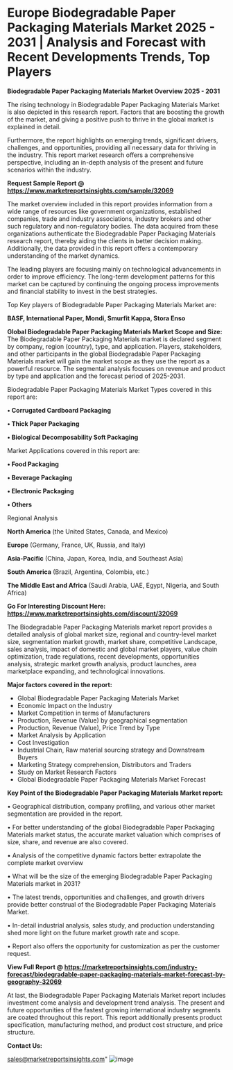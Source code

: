  # Europe Biodegradable Paper Packaging Materials Market 2025 - 2031 | Analysis and Forecast with Recent Developments Trends, Top Players

<Strong> Biodegradable Paper Packaging Materials Market Overview 2025 - 2031</strong>

The rising technology in Biodegradable Paper Packaging Materials Market is also depicted in this research report. Factors that are boosting the growth of the market, and giving a positive push to thrive in the global market is explained in detail.

Furthermore, the report highlights on emerging trends, significant drivers, challenges, and opportunities, providing all necessary data for thriving in the industry. This report market research offers a comprehensive perspective, including an in-depth analysis of the present and future scenarios within the industry.

<strong>Request Sample Report @ <a href=https://www.marketreportsinsights.com/sample/32069>https://www.marketreportsinsights.com/sample/32069</a></strong>

The market overview included in this report provides information from a wide range of resources like government organizations, established companies, trade and industry associations, industry brokers and other such regulatory and non-regulatory bodies. The data acquired from these organizations authenticate the Biodegradable Paper Packaging Materials research report, thereby aiding the clients in better decision making. Additionally, the data provided in this report offers a contemporary understanding of the market dynamics.

The leading players are focusing mainly on technological advancements in order to improve efficiency. The long-term development patterns for this market can be captured by continuing the ongoing process improvements and financial stability to invest in the best strategies.

Top Key players of Biodegradable Paper Packaging Materials Market are:

<strong>BASF, International Paper, Mondi, Smurfit Kappa, Stora Enso</strong>

<strong><b>Global Biodegradable Paper Packaging Materials Market Scope and Size:</b></strong>
The Biodegradable Paper Packaging Materials market is declared segment by company, region (country), type, and application. Players, stakeholders, and other participants in the global Biodegradable Paper Packaging Materials market will gain the market scope as they use the report as a powerful resource. The segmental analysis focuses on revenue and product by type and application and the forecast period of 2025-2031.

Biodegradable Paper Packaging Materials Market Types covered in this report are:

<strong>• Corrugated Cardboard Packaging

• Thick Paper Packaging

• Biological Decomposability Soft Packaging</strong>

Market Applications covered in this report are:

<strong>• Food Packaging

• Beverage Packaging

• Electronic Packaging

• Others</strong> 

Regional Analysis

<strong>North America</strong> (the United States, Canada, and Mexico)

<strong>Europe</strong> (Germany, France, UK, Russia, and Italy)

<strong>Asia-Pacific</strong> (China, Japan, Korea, India, and Southeast Asia)

<strong>South America</strong> (Brazil, Argentina, Colombia, etc.)

<strong>The Middle East and Africa</strong> (Saudi Arabia, UAE, Egypt, Nigeria, and South Africa)

<strong>Go For Interesting Discount Here: <a href=https://www.marketreportsinsights.com/discount/32069>https://www.marketreportsinsights.com/discount/32069</a></strong>

The Biodegradable Paper Packaging Materials market report provides a detailed analysis of global market size, regional and country-level market size, segmentation market growth, market share, competitive Landscape, sales analysis, impact of domestic and global market players, value chain optimization, trade regulations, recent developments, opportunities analysis, strategic market growth analysis, product launches, area marketplace expanding, and technological innovations.

<strong><b>Major factors covered in the report:</b></strong>
<ul>
  <li>Global Biodegradable Paper Packaging Materials Market </li>
  <li>Economic Impact on the Industry</li>
  <li>Market Competition in terms of Manufacturers</li>
  <li>Production, Revenue (Value) by geographical segmentation</li>
  <li>Production, Revenue (Value), Price Trend by Type</li>
  <li>Market Analysis by Application</li>
  <li>Cost Investigation</li>
  <li>Industrial Chain, Raw material sourcing strategy and Downstream Buyers</li>
  <li>Marketing Strategy comprehension, Distributors and Traders</li>
  <li>Study on Market Research Factors</li>
  <li>Global Biodegradable Paper Packaging Materials Market Forecast</li>
</ul>

<strong><b>Key Point of the Biodegradable Paper Packaging Materials Market report:</b></strong>

• Geographical distribution, company profiling, and various other market segmentation are provided in the report.

• For better understanding of the global Biodegradable Paper Packaging Materials market status, the accurate market valuation which comprises of size, share, and revenue are also covered.

• Analysis of the competitive dynamic factors better extrapolate the complete market overview

• What will be the size of the emerging Biodegradable Paper Packaging Materials market in 2031?

• The latest trends, opportunities and challenges, and growth drivers provide better construal of the Biodegradable Paper Packaging Materials Market.

• In-detail industrial analysis, sales study, and production understanding shed more light on the future market growth rate and scope.

• Report also offers the opportunity for customization as per the customer request.

<strong><b>View Full Report @ <a href=https://marketreportsinsights.com/industry-forecast/biodegradable-paper-packaging-materials-market-forecast-by-geography-32069>https://marketreportsinsights.com/industry-forecast/biodegradable-paper-packaging-materials-market-forecast-by-geography-32069</a></b></strong>


At last, the Biodegradable Paper Packaging Materials Market report includes investment come analysis and development trend analysis. The present and future opportunities of the fastest growing international industry segments are coated throughout this report. This report additionally presents product specification, manufacturing method, and product cost structure, and price structure.

<strong>Contact Us:</strong>

sales@marketreportsinsights.com"
![image](https://github.com/user-attachments/assets/6335774e-da53-463c-97d2-24da35d188df)
